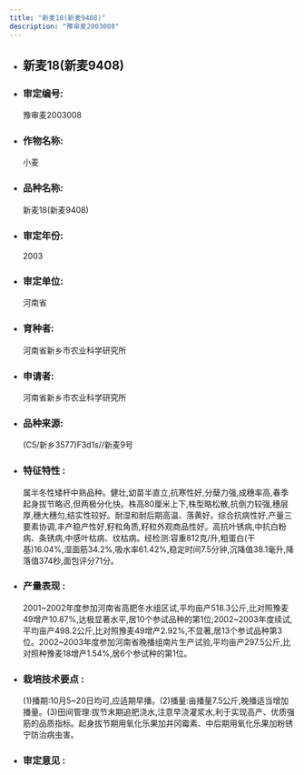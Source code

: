 ```yaml
---
title: "新麦18(新麦9408)"
description: "豫审麦2003008"
---
```

* ## 新麦18(新麦9408)
* ###  审定编号:  
   豫审麦2003008

*  ### 作物名称:  
   小麦

*   ###  品种名称: 
    新麦18(新麦9408)

*   ### 审定年份: 
    2003

*   ### 审定单位:  
    河南省

*   ### 育种者:  
    河南省新乡市农业科学研究所

*   ### 申请者:  
    河南省新乡市农业科学研究所

*   ### 品种来源:  
    (C5/新乡3577)F3d1s//新麦9号

*   ### 特征特性 : 
    属半冬性矮杆中熟品种。健壮,幼苗半直立,抗寒性好,分蘖力强,成穗率高,春季起身拔节略迟,但两极分化快。株高80厘米上下,株型略松散,抗倒力较强,穗层厚,穗大穗匀,结实性较好。耐湿和耐后期高温、落黄好。综合抗病性好,产量三要素协调,丰产稳产性好,籽粒角质,籽粒外观商品性好。高抗叶锈病,中抗白粉病、条锈病,中感叶枯病、纹枯病。经检测:容重812克/升,粗蛋白(干基)16.04%,湿面筋34.2%,吸水率61.42%,稳定时间7.5分钟,沉降值38.1毫升,降落值374秒,面包评分71分。

*   ### 产量表现 : 
    2001~2002年度参加河南省高肥冬水组区试,平均亩产518.3公斤,比对照豫麦49增产10.87%,达极显著水平,居10个参试品种的第1位;2002~2003年度续试,平均亩产498.2公斤,比对照豫麦49增产2.92%,不显著,居13个参试品种第3位。2002~2003年度参加河南省晚播组南片生产试验,平均亩产297.5公斤,比对照种豫麦18增产1.54%,居6个参试种的第1位。

*   ### 栽培技术要点 : 
    (1)播期:10月5~20日均可,应适期早播。(2)播量:亩播量7.5公斤,晚播适当增加播量。(3)田间管理:拔节末期追肥浇水,注意早浇灌浆水,利于实现高产、优质强筋的品质指标。起身拔节期用氧化乐果加井冈霉素、中后期用氧化乐果加粉锈宁防治病虫害。

*   ### 审定意见 : 
    
